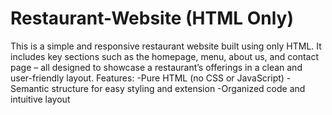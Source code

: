# Restaurant-Website (HTML Only)
This is a simple and responsive restaurant website built using only HTML. It includes key sections such as the homepage, menu, about us, and contact page – all designed to showcase a restaurant’s offerings in a clean and user-friendly layout.
Features:
-Pure HTML (no CSS or JavaScript)
-Semantic structure for easy styling and extension
-Organized code and intuitive layout


